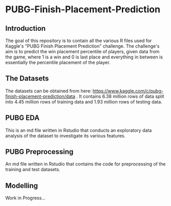 # PUBG-Finish-Placement-Prediction

## Introduction

The goal of this repository is to contain all the various R files used for Kaggle's "PUBG Finish Placement Prediction" challenge.  The challenge's aim is to predict the win placement percentile of players, given data from the game, where 1 is a win and 0 is last place and everything in between is essentially the percentile placement of the player.

## The Datasets
The datasets can be obtained from here: https://www.kaggle.com/c/pubg-finish-placement-prediction/data .  It contains 6.38 million rows of data split into 4.45 million rows of training data and 1.93 million rows of testing data.  

## PUBG EDA
This is an md file written in Rstudio that conducts an exploratory data analysis of the dataset to investigate its various features.  

## PUBG Preprocessing 
An md file written in Rstudio that contains the code for preprocessing of the training and test datasets.  

## Modelling

Work in Progress...
